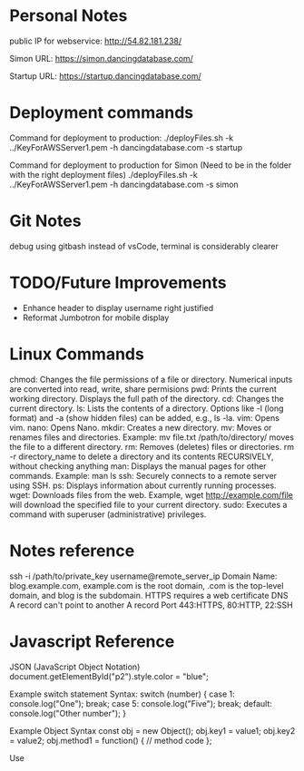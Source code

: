 # Personal Notes

public IP for webservice: http://54.82.181.238/

Simon URL: https://simon.dancingdatabase.com/

Startup URL: https://startup.dancingdatabase.com/

# Deployment commands

Command for deployment to production:
./deployFiles.sh -k ../KeyForAWSServer1.pem -h dancingdatabase.com -s startup

Command for deployment to production for Simon (Need to be in the folder with the right deployment files)
./deployFiles.sh -k ../KeyForAWSServer1.pem -h dancingdatabase.com -s simon

# Git Notes

debug using gitbash instead of vsCode, terminal is considerably clearer

# TODO/Future Improvements

- Enhance header to display username right justified
- Reformat Jumbotron for mobile display

# Linux Commands
chmod: Changes the file permissions of a file or directory. Numerical inputs are converted into read, write, share permisions
pwd: Prints the current working directory. Displays the full path of the directory.
cd: Changes the current directory.
ls: Lists the contents of a directory. Options like -l (long format) and -a (show hidden files) can be added, e.g., ls -la.
vim: Opens vim.
nano: Opens Nano.
mkdir: Creates a new directory.
mv: Moves or renames files and directories. Example: mv file.txt /path/to/directory/ moves the file to a different directory.
rm: Removes (deletes) files or directories. rm -r directory_name to delete a directory and its contents RECURSIVELY, without checking anything
man: Displays the manual pages for other commands. Example: man ls
ssh: Securely connects to a remote server using SSH.
ps: Displays information about currently running processes.
wget: Downloads files from the web. Example, wget http://example.com/file will download the specified file to your current directory.
sudo: Executes a command with superuser (administrative) privileges.

# Notes reference

ssh -i /path/to/private_key username@remote_server_ip
Domain Name: blog.example.com, example.com is the root domain, .com is the top-level domain, and blog is the subdomain.
HTTPS requires a web certificate
DNS A record can't point to another A record
Port 443:HTTPS, 80:HTTP, 22:SSH

# Javascript Reference
JSON (JavaScript Object Notation)
document.getElementById("p2").style.color = "blue";

Example switch statement Syntax:
switch (number) {
    case 1:
        console.log("One");
        break;
    case 5:
        console.log("Five");
        break;
    default:
        console.log("Other number");
}


Example Object Syntax
const obj = new Object();
obj.key1 = value1;
obj.key2 = value2;
obj.method1 = function() {
    // method code
};

Use <script> tags to invoke Javascript


using a map() function Example: (makes an array with the values after running them through the lambda function)
  const numbers = [1, 4, 9];
  const roots = numbers.map((num) => Math.sqrt(num));

  // roots is now     [1, 2, 3]
  // numbers is still [1, 4, 9]

# DOM
Key Features of the DOM:

Tree Structure: The DOM represents a document as a hierarchical tree structure. Each element, attribute, and piece of text is a node in this tree.
        Document Node: The root of the tree, representing the entire document.
        Element Nodes: Represent HTML elements (e.g., <div>, <p>, <span>).
        Text Nodes: Represent the text inside elements.
        Attribute Nodes: Represent the attributes of elements (like id, class).

Dynamic Interaction: Using JavaScript, you can add, remove, or modify elements and attributes in the document. This allows for dynamic updates to the web page without needing to reload.

Event Handling: The DOM enables the handling of user events (like clicks, key presses, etc.), allowing you to create interactive web applications.

# CSS
![boxmodel](https://github.com/user-attachments/assets/be30396c-2358-4475-8595-54424e650a1d)
default span value is 1

Padding values:    
    padding-top
    padding-right
    padding-bottom
    padding-left
    
All the padding properties can have the following values:
    length - specifies a padding in px, pt, cm, etc.
    % - specifies a padding in % of the width of the containing element
    inherit - specifies that the padding should be inherited from the parent element

